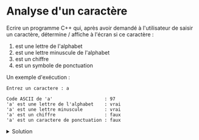 # Analyse d'un caractère

Ecrire un programme C++ qui, après avoir demandé à l'utilisateur de saisir un caractère, détermine / affiche à l'écran si ce caractère :

1. est une lettre de l'alphabet
2. est une lettre minuscule de l'alphabet 
3. est un chiffre
4. est un symbole de ponctuation

Un exemple d'exécution :
~~~text
Entrez un caractere : a

Code ASCII de 'a'                   : 97
'a' est une lettre de l'alphabet    : vrai
'a' est une lettre minuscule        : vrai
'a' est un chiffre                  : faux
'a' est un caractere de ponctuation : faux
~~~


<details>
<summary>Solution</summary>

~~~cpp
#include <cctype>
#include <iostream>

using namespace std;

string vraiFaux(bool b) {
   return b ? "vrai" : "faux";
}

int main() {
   unsigned char c;
   cout << "Entrez un caractere : ";
   cin >> c;
   cout << endl
        << "Code ASCII de '" << c << "'                   : "
        << (int) c << endl
        << "'" << c << "' est une lettre de l'alphabet    : "
        << vraiFaux(isalpha(c)) << endl
        << "'" << c << "' est une lettre minuscule        : "
        << vraiFaux(islower(c)) << endl        
        << "'" << c << "' est un chiffre                  : "
        << vraiFaux(isdigit(c)) << endl
        << "'" << c << "' est un caractere de ponctuation : "
        << vraiFaux(ispunct(c)) << endl;
}
~~~



</details>
